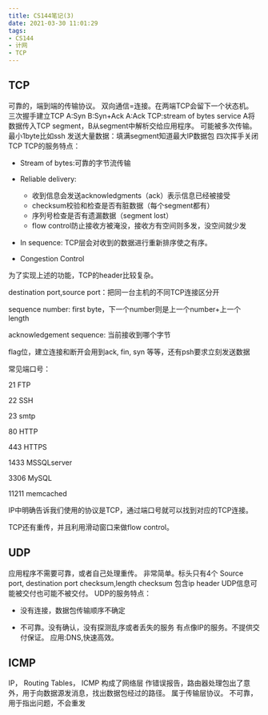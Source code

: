 ```yaml
---
title: CS144笔记(3)
date: 2021-03-30 11:01:29
tags:
- CS144
- 计网
- TCP
---
```


## TCP

可靠的，端到端的传输协议。
双向通信=连接。在两端TCP会留下一个状态机。
三次握手建立TCP
A:Syn
B:Syn+Ack
A:Ack
TCP:stream of bytes service
A将数据传入TCP segment，B从segment中解析交给应用程序。
可能被多次传输。
最小1byte比如ssh
发送大量数据：填满segment知道最大IP数据包
四次挥手关闭TCP
TCP的服务特点：

* Stream of bytes:可靠的字节流传输

* Reliable delivery:
  * 收到信息会发送acknowledgments（ack）表示信息已经被接受
  * checksum校验和检查是否有脏数据（每个segment都有）
  * 序列号检查是否有遗漏数据（segment lost）
  * flow control防止接收方被淹没，接收方有空间则多发，没空间就少发
  
* In sequence: TCP层会对收到的数据进行重新排序使之有序。

* Congestion Control

为了实现上述的功能，TCP的header比较复杂。

destination port,source port：把同一台主机的不同TCP连接区分开

sequence number: first byte，下一个number则是上一个number+上一个length

acknowledgement sequence: 当前接收到哪个字节

flag位，建立连接和断开会用到ack, fin, syn 等等，还有psh要求立刻发送数据

常见端口号：

21 FTP

22 SSH

23 smtp

80 HTTP

443 HTTPS

1433 MSSQLserver

3306 MySQL

11211 memcached

IP中明确告诉我们使用的协议是TCP，通过端口号就可以找到对应的TCP连接。

TCP还有重传，并且利用滑动窗口来做flow control。

## UDP
应用程序不需要可靠，或者自己处理重传。
非常简单。标头只有4个
Source port, destination port
checksum,length
checksum 包含ip header
UDP信息可能被交付也可能不被交付。
UDP的服务特点：

* 没有连接，数据包传输顺序不确定

* 不可靠。没有确认，没有探测乱序或者丢失的服务
有点像IP的服务。不提供交付保证。
应用:DNS,快速高效。

## ICMP
IP， Routing Tables， ICMP 构成了网络层
作错误报告，路由器处理包出了意外，用于向数据源发消息，找出数据包经过的路径。
属于传输层协议。
不可靠，用于指出问题，不会重发
